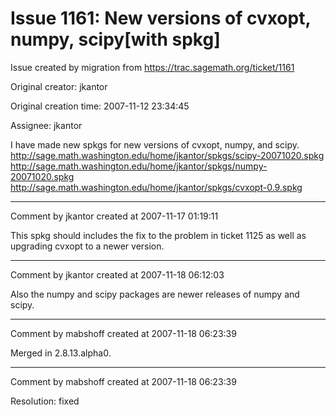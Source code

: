 # Issue 1161: New versions of cvxopt, numpy, scipy[with spkg]

Issue created by migration from https://trac.sagemath.org/ticket/1161

Original creator: jkantor

Original creation time: 2007-11-12 23:34:45

Assignee: jkantor

I have made new spkgs for new versions of cvxopt, numpy, and scipy.
http://sage.math.washington.edu/home/jkantor/spkgs/scipy-20071020.spkg
http://sage.math.washington.edu/home/jkantor/spkgs/numpy-20071020.spkg
http://sage.math.washington.edu/home/jkantor/spkgs/cvxopt-0.9.spkg


---

Comment by jkantor created at 2007-11-17 01:19:11

This spkg should includes the fix to the problem in ticket 1125 as well as upgrading cvxopt to a newer version.


---

Comment by jkantor created at 2007-11-18 06:12:03

Also the numpy and scipy packages are newer releases of numpy and scipy.


---

Comment by mabshoff created at 2007-11-18 06:23:39

Merged in 2.8.13.alpha0.


---

Comment by mabshoff created at 2007-11-18 06:23:39

Resolution: fixed
